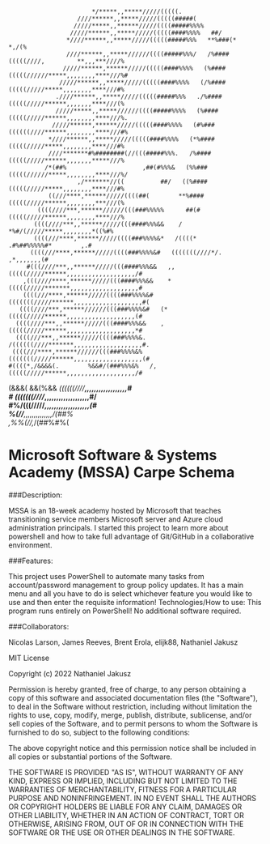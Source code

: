                                                                                               
                           */*****,,*****/////(((((.                                                
                       ////******,,*****/////(((((#####(                                            
                      /////*****,,******/////((((#####%%%%                                          
                     /////******,,*****/////(((((####%%%%   ##/                                     
                    *////******,,*****/////(((((#####%%%   **%###(*                          *,/(%  
                    ////******,,*****//////((((#####%%%/   /%####(((((////,         **,,,***////%   
                   /////******,******/////(((((####%%%%   (%####(((((//////*****,,,,,,,,****///%#   
                  /////******,,*****/////(((((####%%%%   (/%####(((((/////*****,,,,,,,,****///#%    
                 .////******,,*****/////(((((#####%%%   ./%####(((((/////******,,,,,,,****///(%     
                 /////*****,,*****//////((((#####%%%%   (%####(((((/////******,,,,,,,,****///%.     
                /////******,******/////(((((####%%%%   (#%###((((((////******,,,,,,,,****///#%      
               *////******,,*****/////(((((####%%%%   (*%####(((((/////*****,,,,,,,,****///#%       
               ////*******#%########(//(((#####%%%.   /%####(((((/////******,,,,,,,*****///%        
              /*(##%                     ,##(#%%%&   (%%###(((((//////*****,,,,,,,,****///%/        
                       ,/*******//((          ##/   ((%####(((((/////*****,,,,,,,,****///#%         
               ((///****,******/////((((##(        **%####(((((/////******,,,,,,,,***///(%          
            ((((////***,******//////(((###%%%%%      ##(#(((((/////******,,,,,,,,****///%           
           ((((////***,,******/////(((####%%%&&    /     *%#/(/////*****,,,,,,,,*((%#%              
           ((((///****,******/////((((###%%%%&*   /((((*         .#%##%%%%%#*        ,.#            
          ((((///****,******/////((((###%%%%&#   (((((((////*/.              ,*,,,,,,,(#            
         #(((////***,,******/////(((####%%%&&   ,,(((((/////******,,,,,,,,,,,,,,,,,,,/#             
        ,(((////****,******/////(((####%%%&&    *(((((/////*******,,,,,,,,,,,,,,,,,,,#              
        ((((///****,******/////((((###%%%%&#   (((((((/////******,,,,,,,,,,,,,,,,,,,#(              
       ((((////***,******//////(((###%%%%&#   (*(((((/////******,,,,,,,,,,,,,,,,,,,(#               
      ((((////***,,******/////(((####%%%&&    ,(((((/////******,,,,,,,,,,,,,,,,,,,*#                
      ((((///***,,******/////((((###%%%%&.   /((((((////*******,,,,,,,,,,,,,,,,,,,#.                
     ((((///****,******//////(((###%%%%&%   (((((((/////******,,,,,,,,,,,,,,,,,,,(#                 
    #((((*,/&&&&(.        %&&#/(###%%%&%   /,(((((/////******,,,,,,,,,,,,,,,,,,,/#                  
   (&&&(                         &&(%&&    *((((((////*******,,,,,,,,,,,,,,,,,,*#                   
                                     #    (((((((////*******,,,,,,,,,,,,,,,,,,,#/                   
                                          #%/(((/////******,,,,,,,,,,,,,,,,,,,(#                    
                                               %(*//******,,,,,,,,,,,,,,*/(##%                      
                                                     ,%%(//*,*/(##%#%(                              
                                                                              
 # Microsoft Software & Systems Academy (MSSA) Carpe Schema

###Description: 

MSSA is an 18-week academy hosted by Microsoft that teaches transitioning service members Microsoft server and Azure cloud administration principals. I started this project to learn more about powershell and how to take full advantage of Git/GitHub in a collaborative environment.

###Features: 

This project uses PowerShell to automate many tasks from account/password management to group policy updates. It has a main menu and all you have to do is select whichever feature you would like to use and then enter the requisite information!
Technologies/How to use: This program runs entirely on PowerShell! No additional software required.



###Collaborators: 

Nicolas Larson, James Reeves, Brent Erola, elijk88, Nathaniel Jakusz


MIT License

Copyright (c) 2022 Nathaniel Jakusz

Permission is hereby granted, free of charge, to any person obtaining a copy
of this software and associated documentation files (the "Software"), to deal
in the Software without restriction, including without limitation the rights
to use, copy, modify, merge, publish, distribute, sublicense, and/or sell
copies of the Software, and to permit persons to whom the Software is
furnished to do so, subject to the following conditions:

The above copyright notice and this permission notice shall be included in all
copies or substantial portions of the Software.

THE SOFTWARE IS PROVIDED "AS IS", WITHOUT WARRANTY OF ANY KIND, EXPRESS OR
IMPLIED, INCLUDING BUT NOT LIMITED TO THE WARRANTIES OF MERCHANTABILITY,
FITNESS FOR A PARTICULAR PURPOSE AND NONINFRINGEMENT. IN NO EVENT SHALL THE
AUTHORS OR COPYRIGHT HOLDERS BE LIABLE FOR ANY CLAIM, DAMAGES OR OTHER
LIABILITY, WHETHER IN AN ACTION OF CONTRACT, TORT OR OTHERWISE, ARISING FROM,
OUT OF OR IN CONNECTION WITH THE SOFTWARE OR THE USE OR OTHER DEALINGS IN THE
SOFTWARE.


